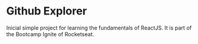 # Github Explorer

Inicial simple project for learning the fundamentals of ReactJS. It is part of the Bootcamp Ignite of Rocketseat.
